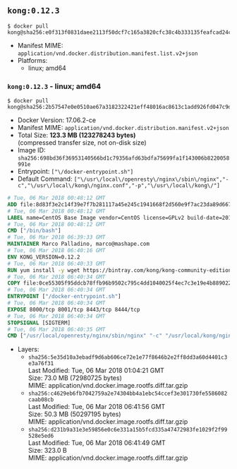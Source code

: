 ## `kong:0.12.3`

```console
$ docker pull kong@sha256:e0f313f0831daee2113f50dcf7c165a3820cfc38c4b333135feafcad24c1fdb2
```

-	Manifest MIME: `application/vnd.docker.distribution.manifest.list.v2+json`
-	Platforms:
	-	linux; amd64

### `kong:0.12.3` - linux; amd64

```console
$ docker pull kong@sha256:2b57547e0e0510ae67a3182322421eff48016ac8613c1add926fd047c9dd1d9a
```

-	Docker Version: 17.06.2-ce
-	Manifest MIME: `application/vnd.docker.distribution.manifest.v2+json`
-	Total Size: **123.3 MB (123278243 bytes)**  
	(compressed transfer size, not on-disk size)
-	Image ID: `sha256:698bd36f36953140566bd1c79356afd63bdfa75699fa1f143006b8220058991e`
-	Entrypoint: `["\/docker-entrypoint.sh"]`
-	Default Command: `["\/usr\/local\/openresty\/nginx\/sbin\/nginx","-c","\/usr\/local\/kong\/nginx.conf","-p","\/usr\/local\/kong\/"]`

```dockerfile
# Tue, 06 Mar 2018 00:48:12 GMT
ADD file:8d83f3e2c14f39e7f7b281117a45e245c1941668f2d560e9f7ac23da89d667a9 in / 
# Tue, 06 Mar 2018 00:48:12 GMT
LABEL name=CentOS Base Image vendor=CentOS license=GPLv2 build-date=20180302
# Tue, 06 Mar 2018 00:48:12 GMT
CMD ["/bin/bash"]
# Tue, 06 Mar 2018 06:39:33 GMT
MAINTAINER Marco Palladino, marco@mashape.com
# Tue, 06 Mar 2018 06:40:16 GMT
ENV KONG_VERSION=0.12.2
# Tue, 06 Mar 2018 06:40:33 GMT
RUN yum install -y wget https://bintray.com/kong/kong-community-edition-rpm/download_file?file_path=centos/7/kong-community-edition-$KONG_VERSION.el7.noarch.rpm &&     yum clean all
# Tue, 06 Mar 2018 06:40:34 GMT
COPY file:0ce55305f95ddcb78ffb96b9502c795c4dd1040025f4ec7c3e19e4b889022b90 in /docker-entrypoint.sh 
# Tue, 06 Mar 2018 06:40:34 GMT
ENTRYPOINT ["/docker-entrypoint.sh"]
# Tue, 06 Mar 2018 06:40:34 GMT
EXPOSE 8000/tcp 8001/tcp 8443/tcp 8444/tcp
# Tue, 06 Mar 2018 06:40:34 GMT
STOPSIGNAL [SIGTERM]
# Tue, 06 Mar 2018 06:40:35 GMT
CMD ["/usr/local/openresty/nginx/sbin/nginx" "-c" "/usr/local/kong/nginx.conf" "-p" "/usr/local/kong/"]
```

-	Layers:
	-	`sha256:5e35d10a3ebadf9d6ab606ce72e1e77f8646b2e2ff8dd3a60d4401c3e3a76f31`  
		Last Modified: Tue, 06 Mar 2018 01:04:21 GMT  
		Size: 73.0 MB (72980725 bytes)  
		MIME: application/vnd.docker.image.rootfs.diff.tar.gzip
	-	`sha256:c4629eb6fb7042759a2e74304bb4a1ebc54ccef3e301730fe5586082caab08cb`  
		Last Modified: Tue, 06 Mar 2018 06:41:56 GMT  
		Size: 50.3 MB (50297195 bytes)  
		MIME: application/vnd.docker.image.rootfs.diff.tar.gzip
	-	`sha256:d231b9a31e3e59856e0c6e331a15b5fcd335a47472983fe1029f2f99528e5ed6`  
		Last Modified: Tue, 06 Mar 2018 06:41:49 GMT  
		Size: 323.0 B  
		MIME: application/vnd.docker.image.rootfs.diff.tar.gzip
